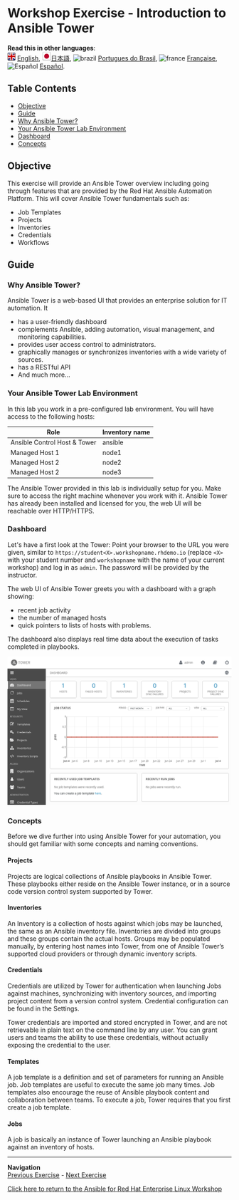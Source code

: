 # Workshop Exercise - Introduction to Ansible Tower

**Read this in other languages**:
<br>![uk](../images/uk.png) [English](README.md),  ![japan](../images/japan.png)[日本語](README.ja.md), ![brazil](../../../images/brazil.png) [Portugues do Brasil](README.pt-br.md), ![france](../../../images/fr.png) [Française](README.fr.md),![Español](../../../images/col.png) [Español](README.es.md).

## Table Contents

* [Objective](#objective)
* [Guide](#guide)
* [Why Ansible Tower?](#why-ansible-tower)
* [Your Ansible Tower Lab Environment](#your-ansible-tower-lab-environment)
* [Dashboard](#dashboard)
* [Concepts](#concepts)

## Objective

This exercise will provide an Ansible Tower overview including going through features that are provided by the Red Hat Ansible Automation Platform.  This will cover Ansible Tower fundamentals such as:

* Job Templates
* Projects
* Inventories
* Credentials
* Workflows

## Guide

### Why Ansible Tower?

Ansible Tower is a web-based UI that provides an enterprise solution for IT automation. It

* has a user-friendly dashboard
* complements Ansible, adding automation, visual management, and monitoring capabilities.
* provides user access control to administrators.
* graphically manages or synchronizes inventories with a wide variety of sources.
* has a RESTful API
* And much more...

### Your Ansible Tower Lab Environment

In this lab you work in a pre-configured lab environment. You will have access to the following hosts:

| Role                         | Inventory name |
| -----------------------------| ---------------|
| Ansible Control Host & Tower | ansible        |
| Managed Host 1               | node1          |
| Managed Host 2               | node2          |
| Managed Host 2               | node3          |

The Ansible Tower provided in this lab is individually setup for you. Make sure to access the right machine whenever you work with it. Ansible Tower has already been installed and licensed for you, the web UI will be reachable over HTTP/HTTPS.

### Dashboard

Let's have a first look at the Tower: Point your browser to the URL you were given, similar to `https://student<X>.workshopname.rhdemo.io` (replace `<X>` with your student number and `workshopname` with the name of your current workshop) and log in as `admin`. The password will be provided by the instructor.

The web UI of Ansible Tower greets you with a dashboard with a graph showing:

* recent job activity
* the number of managed hosts
* quick pointers to lists of hosts with problems.

The dashboard also displays real time data about the execution of tasks completed in playbooks.

![Ansible Tower Dashboard](images/dashboard.png)

### Concepts

Before we dive further into using Ansible Tower for your automation, you should get familiar with some concepts and naming conventions.

#### Projects

Projects are logical collections of Ansible playbooks in Ansible Tower. These playbooks either reside on the Ansible Tower instance, or in a source code version control system supported by Tower.

#### Inventories

An Inventory is a collection of hosts against which jobs may be launched, the same as an Ansible inventory file. Inventories are divided into groups and these groups contain the actual hosts. Groups may be populated manually, by entering host names into Tower, from one of Ansible Tower’s supported cloud providers or through dynamic inventory scripts.

#### Credentials

Credentials are utilized by Tower for authentication when launching Jobs against machines, synchronizing with inventory sources, and importing project content from a version control system. Credential configuration can be found in the Settings.

Tower credentials are imported and stored encrypted in Tower, and are not retrievable in plain text on the command line by any user. You can grant users and teams the ability to use these credentials, without actually exposing the credential to the user.

#### Templates

A job template is a definition and set of parameters for running an Ansible job. Job templates are useful to execute the same job many times. Job templates also encourage the reuse of Ansible playbook content and collaboration between teams. To execute a job, Tower requires that you first create a job template.

#### Jobs

A job is basically an instance of Tower launching an Ansible playbook against an inventory of hosts.

---
**Navigation**
<br>
[Previous Exercise](../1.7-role) - [Next Exercise](../2.2-cred)

[Click here to return to the Ansible for Red Hat Enterprise Linux Workshop](../README.md#section-2---ansible-tower-exercises)
